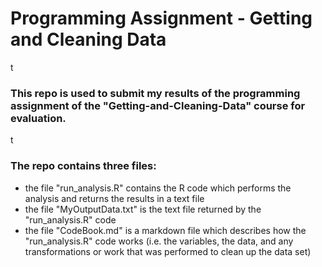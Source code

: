# Programming Assignment - Getting and Cleaning Data
t
### This repo is used to submit my results of the programming assignment of the "Getting-and-Cleaning-Data" course for evaluation.
t
### The repo contains three files:
* the file "run_analysis.R" contains the R code which performs the analysis and returns the results in a text file
* the file "MyOutputData.txt" is the text file returned by the "run_analysis.R" code  
* the file "CodeBook.md" is a markdown file which describes how the "run_analysis.R" code works (i.e. the variables, the data, and any transformations or work that was performed to clean up the data set)
